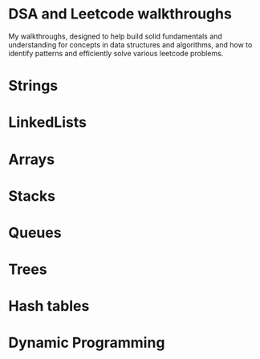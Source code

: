 # DSA and Leetcode walkthroughs 
My walkthroughs, designed to help build solid fundamentals and understanding for concepts in data structures and algorithms, and how to identify patterns and efficiently solve various leetcode problems.  

# Strings
# LinkedLists
# Arrays
# Stacks
# Queues
# Trees
# Hash tables
# Dynamic Programming 
